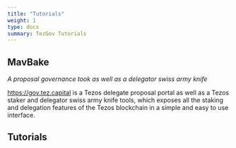 ```yaml
---
title: "Tutorials"
weight: 1
type: docs
summary: TezGov Tutorials
---
```

**MavBake**
---
*A proposal governance took as well as a delegator swiss army knife*

https://gov.tez.capital is a Tezos delegate proposal portal as well as a Tezos staker and delegator swiss army knife tools, which exposes all the staking and delegation features of the Tezos blockchain in a simple and easy to use interface.

## Tutorials
